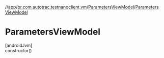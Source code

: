//[app](../../../index.md)/[br.com.autotrac.testnanoclient.vm](../index.md)/[ParametersViewModel](index.md)/[ParametersViewModel](-parameters-view-model.md)

# ParametersViewModel

[androidJvm]\
constructor()

